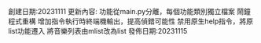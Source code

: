 創建日期:20231111
更新內容:
    功能從main.py分離，每個功能類別獨立檔案
    鬧鐘程式重構
    增加指令執行時終端機輸出，提高偵錯可能性
    禁用原生help指令，將原list功能遷入
    將音樂列表由mlist改為list
發佈日期:20231115
